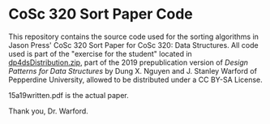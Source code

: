 # CoSc 320 Sort Paper Code

This repository contains the source code used for the sorting algorithms in Jason Press' CoSc 320 Sort Paper for CoSc 320: Data Structures. All code used is part of the "exercise for the student" located in [dp4dsDistribution.zip](https://cslab.pepperdine.edu/warford/cosc320/dp4dsDistribution.zip), part of the 2019 prepublication version of *Design Patterns for Data Structures* by Dung X. Nguyen and J. Stanley Warford of Pepperdine University, allowed to be distributed under a CC BY-SA License. 

15a19written.pdf is the actual paper.

Thank you, Dr. Warford.
